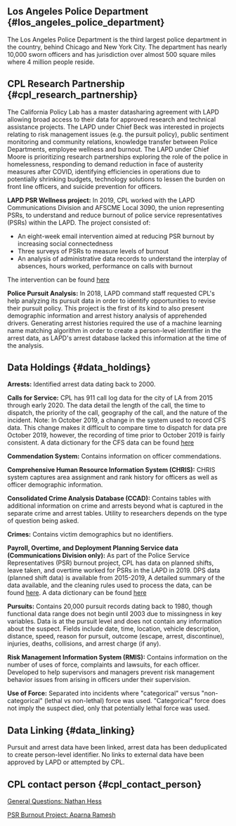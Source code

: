 ## Los Angeles Police Department {#los_angeles_police_department}

The Los Angeles Police Department is the third largest police department
in the country, behind Chicago and New York City. The department has
nearly 10,000 sworn officers and has jurisdiction over almost 500 square
miles where 4 million people reside.

## CPL Research Partnership {#cpl_research_partnership}

The California Policy Lab has a master datasharing agreement with LAPD
allowing broad access to their data for approved research and technical
assistance projects. The LAPD under Chief Beck was interested in
projects relating to risk management issues (e.g. the pursuit policy),
public sentiment monitoring and community relations, knowledge transfer
between Police Departments, employee wellness and burnout. The LAPD
under Chief Moore is prioritizing research partnerships exploring the
role of the police in homelessness, responding to demand reduction in
face of austerity measures after COVID, identifying efficiencies in
operations due to potentially shrinking budgets, technology solutions to
lessen the burden on front line officers, and suicide prevention for
officers.

**LAPD PSR Wellness project:** In 2019, CPL worked with the LAPD
Communications Division and AFSCME Local 3090, the union representing
PSRs, to understand and reduce burnout of police service representatives
(PSRs) within the LAPD. The project consisted of:

-   An eight-week email intervention aimed at reducing PSR burnout by
    increasing social connectedness
-   Three surveys of PSRs to measure levels of burnout
-   An analysis of administrative data records to understand the
    interplay of absences, hours worked, performance on calls with
    burnout

The intervention can be found
[here](https://sites.google.com/s/1bZBIWRp2-cip3rrtYMEXqhrfWyDL8zip/p/1GhagLPggwMc7PuEUb4tSEBclrQ23h9rW/edit)

**Police Pursuit Analysis:** In 2018, LAPD command staff requested
CPL\'s help analyzing its pursuit data in order to identify
opportunities to revise their pursuit policy. This project is the first
of its kind to also present demographic information and arrest history
analysis of apprehended drivers. Generating arrest histories required
the use of a machine learning name matching algorithm in order to create
a person-level identifier in the arrest data, as LAPD\'s arrest database
lacked this information at the time of the analysis.

## Data Holdings {#data_holdings}

**Arrests:** Identified arrest data dating back to 2000.

**Calls for Service:** CPL has 911 call log data for the city of LA from
2015 through early 2020. The data detail the length of the call, the
time to dispatch, the priority of the call, geography of the call, and
the nature of the incident. Note: In October 2019, a change in the
system used to record CFS data. This change makes it difficult to
compare time to dispatch for data pre October 2019, however, the
recording of time prior to October 2019 is fairly consistent. A data
dictionary for the CFS data can be found
[here](https://docs.google.com/spreadsheets/d/1d8C7ukapsJ7H4AG19y_Ywh8rnaWd4Tsp98wXG-HYQ0A/edit#gid=1028122672)

**Commendation System:** Contains information on officer commendations.

**Comprehensive Human Resource Information System (CHRIS):** CHRIS
system captures area assignment and rank history for officers as well as
officer demographic information.

**Consolidated Crime Analysis Database (CCAD):** Contains tables with
additional information on crime and arrests beyond what is captured in
the separate crime and arrest tables. Utility to researchers depends on
the type of question being asked.

**Crimes:** Contains victim demographics but no identifiers.

**Payroll, Overtime, and Deployment Planning Service data
(Communications Division only):** As part of the Police Service
Representatives (PSR) burnout project, CPL has data on planned shifts,
leave taken, and overtime worked for PSRs in the LAPD in 2019. DPS data
(planned shift data) is available from 2015-2019, A detailed summary of
the data available, and the cleaning rules used to process the data, can
be found
[here](https://docs.google.com/document/d/1lVqyD--QuJw65bOdkCfJzGnUPuyhoOJhOs7tcrR-WyM/edit).
A data dictionary can be found
[here](https://docs.google.com/spreadsheets/d/1d8C7ukapsJ7H4AG19y_Ywh8rnaWd4Tsp98wXG-HYQ0A/edit#gid=2051298088)

**Pursuits:** Contains 20,000 pursuit records dating back to 1980,
though functional data range does not begin until 2003 due to
missingness in key variables. Data is at the pursuit level and does not
contain any information about the suspect. Fields include date, time,
location, vehicle description, distance, speed, reason for pursuit,
outcome (escape, arrest, discontinue), injuries, deaths, collisions, and
arrest charge (if any).

**Risk Management Information System (RMIS):** Contains information on
the number of uses of force, complaints and lawsuits, for each officer.
Developed to help supervisors and managers prevent risk management
behavior issues from arising in officers under their supervision.

**Use of Force:** Separated into incidents where \"categorical\" versus
\"non-categorical\" (lethal vs non-lethal) force was used.
\"Categorical\" force does not imply the suspect died, only that
potentially lethal force was used.

## Data Linking {#data_linking}

Pursuit and arrest data have been linked, arrest data has been
deduplicated to create person-level identifier. No links to external
data have been approved by LAPD or attempted by CPL.

## CPL contact person {#cpl_contact_person}

[General Questions: Nathan Hess](mailto:nathanhess@ucla.edu)

[PSR Burnout Project: Aparna Ramesh](mailto:aparna.ramesh@berkeley.edu)